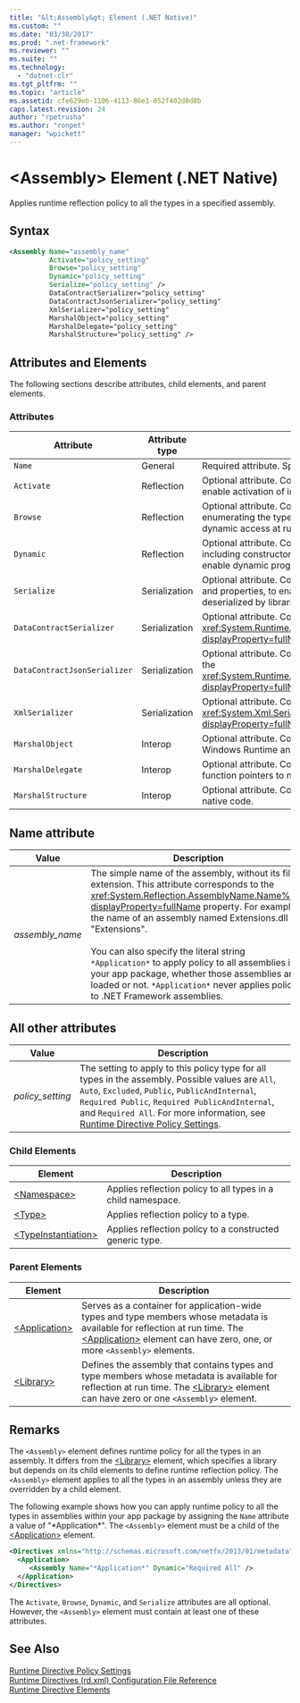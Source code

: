 ```yaml
---
title: "&lt;Assembly&gt; Element (.NET Native)"
ms.custom: ""
ms.date: "03/30/2017"
ms.prod: ".net-framework"
ms.reviewer: ""
ms.suite: ""
ms.technology: 
  - "dotnet-clr"
ms.tgt_pltfrm: ""
ms.topic: "article"
ms.assetid: cfe629eb-1106-4113-86e1-052f402d8d8b
caps.latest.revision: 24
author: "rpetrusha"
ms.author: "ronpet"
manager: "wpickett"
---
```

# &lt;Assembly&gt; Element (.NET Native)
Applies runtime reflection policy to all the types in a specified assembly.  
  
## Syntax  
  
```xml  
<Assembly Name="assembly_name"   
          Activate="policy_setting"  
          Browse="policy_setting"  
          Dynamic="policy_setting"  
          Serialize="policy_setting" />  
          DataContractSerializer="policy_setting"  
          DataContractJsonSerializer="policy_setting"  
          XmlSerializer="policy_setting"  
          MarshalObject="policy_setting"  
          MarshalDelegate="policy_setting"  
          MarshalStructure="policy_setting" />  
```  
  
## Attributes and Elements  
 The following sections describe attributes, child elements, and parent elements.  
  
### Attributes  
  
|Attribute|Attribute type|Description|  
|---------------|--------------------|-----------------|  
|`Name`|General|Required attribute. Specifies the simple name of an assembly.|  
|`Activate`|Reflection|Optional attribute. Controls runtime access to constructors to enable activation of instances.|  
|`Browse`|Reflection|Optional attribute. Controls querying for information about or enumerating the types in the assembly, but does not enable any dynamic access at run time.|  
|`Dynamic`|Reflection|Optional attribute. Controls runtime access to all type members, including constructors, methods, fields, properties, and events, to enable dynamic programming.|  
|`Serialize`|Serialization|Optional attribute. Controls runtime access to constructors, fields, and properties, to enable type instances to be serialized and deserialized by libraries such as the Newtonsoft JSON serializer.|  
|`DataContractSerializer`|Serialization|Optional attribute. Controls policy for serialization that uses the <xref:System.Runtime.Serialization.DataContractSerializer?displayProperty=fullName> class.|  
|`DataContractJsonSerializer`|Serialization|Optional attribute. Controls policy for JSON serialization that uses the <xref:System.Runtime.Serialization.Json.DataContractJsonSerializer?displayProperty=fullName> class.|  
|`XmlSerializer`|Serialization|Optional attribute. Controls policy for XML serialization that uses the <xref:System.Xml.Serialization.XmlSerializer?displayProperty=fullName> class.|  
|`MarshalObject`|Interop|Optional attribute. Controls policy for marshaling reference types to Windows Runtime and COM.|  
|`MarshalDelegate`|Interop|Optional attribute. Controls policy for marshaling delegate types as function pointers to native code.|  
|`MarshalStructure`|Interop|Optional attribute. Controls policy for marshaling structures to native code.|  
  
## Name attribute  
  
|Value|Description|  
|-----------|-----------------|  
|*assembly_name*|The simple name of the assembly, without its file extension. This attribute corresponds to the <xref:System.Reflection.AssemblyName.Name%2A?displayProperty=fullName> property. For example, the name of an assembly named Extensions.dll is "Extensions".<br /><br /> You can also specify the literal string `*Application*` to apply policy to all assemblies in your app package, whether those assemblies are loaded or not. `*Application*` never applies policy to .NET Framework assemblies.|  
  
## All other attributes  
  
|Value|Description|  
|-----------|-----------------|  
|*policy_setting*|The setting to apply to this policy type for all types in the assembly. Possible values are `All`, `Auto`, `Excluded`, `Public`, `PublicAndInternal`, `Required Public`, `Required PublicAndInternal`, and `Required All`. For more information, see [Runtime Directive Policy Settings](../../../docs/framework/net-native/runtime-directive-policy-settings.md).|  
  
### Child Elements  
  
|Element|Description|  
|-------------|-----------------|  
|[\<Namespace>](../../../docs/framework/net-native/namespace-element-net-native.md)|Applies reflection policy to all types in a child namespace.|  
|[\<Type>](../../../docs/framework/net-native/type-element-net-native.md)|Applies reflection policy to a type.|  
|[\<TypeInstantiation>](../../../docs/framework/net-native/typeinstantiation-element-net-native.md)|Applies reflection policy to a constructed generic type.|  
  
### Parent Elements  
  
|Element|Description|  
|-------------|-----------------|  
|[\<Application>](../../../docs/framework/net-native/application-element-net-native.md)|Serves as a container for application-wide types and type members whose metadata is available for reflection at run time. The [\<Application>](../../../docs/framework/net-native/application-element-net-native.md) element can have zero, one, or more `<Assembly>` elements.|  
|[\<Library>](../../../docs/framework/net-native/library-element-net-native.md)|Defines the assembly that contains types and type members whose metadata is available for reflection at run time. The [\<Library>](../../../docs/framework/net-native/library-element-net-native.md) element can have zero or one `<Assembly>` element.|  
  
## Remarks  
 The `<Assembly>` element defines runtime policy for all the types in an assembly. It differs from the [\<Library>](../../../docs/framework/net-native/library-element-net-native.md) element, which specifies a library but depends on its child elements to define runtime reflection policy. The `<Assembly>` element applies to all the types in an assembly unless they are overridden by a child element.  
  
 The following example shows how you can apply runtime policy to all the types in assemblies within your app package by assigning the `Name` attribute a value of "*Application\*". The `<Assembly>` element must be a child of the [\<Application>](../../../docs/framework/net-native/application-element-net-native.md) element.  
  
```xml  
<Directives xmlns="http://schemas.microsoft.com/netfx/2013/01/metadata">   
  <Application>   
     <Assembly Name="*Application*" Dynamic="Required All" />   
  </Application>   
</Directives>  
```  
  
 The `Activate`, `Browse`, `Dynamic`, and `Serialize` attributes are all optional. However, the `<Assembly>` element must contain at least one of these attributes.  
  
## See Also  
 [Runtime Directive Policy Settings](../../../docs/framework/net-native/runtime-directive-policy-settings.md)   
 [Runtime Directives (rd.xml) Configuration File Reference](../../../docs/framework/net-native/runtime-directives-rd-xml-configuration-file-reference.md)   
 [Runtime Directive Elements](../../../docs/framework/net-native/runtime-directive-elements.md)
